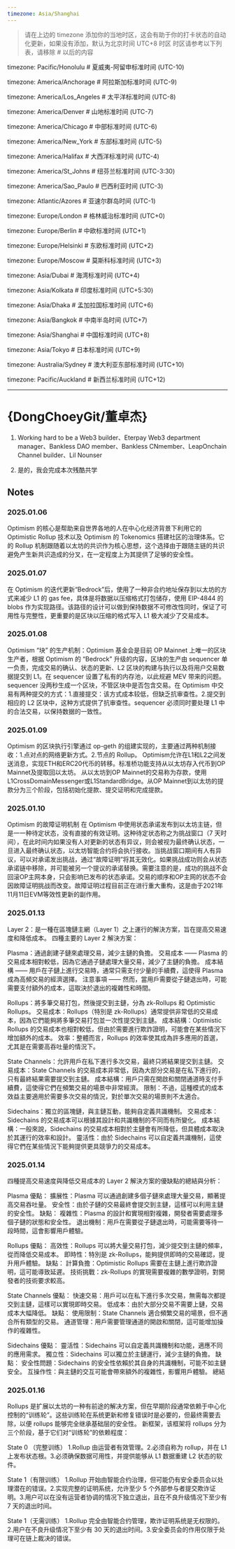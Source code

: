 ```yaml
---
timezone: Asia/Shanghai
---
```


> 请在上边的 timezone 添加你的当地时区，这会有助于你的打卡状态的自动化更新，如果没有添加，默认为北京时间 UTC+8 时区
> 时区请参考以下列表，请移除 # 以后的内容

timezone: Pacific/Honolulu # 夏威夷-阿留申标准时间 (UTC-10)

timezone: America/Anchorage # 阿拉斯加标准时间 (UTC-9)

timezone: America/Los_Angeles # 太平洋标准时间 (UTC-8)

timezone: America/Denver # 山地标准时间 (UTC-7)

timezone: America/Chicago # 中部标准时间 (UTC-6)

timezone: America/New_York # 东部标准时间 (UTC-5)

timezone: America/Halifax # 大西洋标准时间 (UTC-4)

timezone: America/St_Johns # 纽芬兰标准时间 (UTC-3:30)

timezone: America/Sao_Paulo # 巴西利亚时间 (UTC-3)

timezone: Atlantic/Azores # 亚速尔群岛时间 (UTC-1)

timezone: Europe/London # 格林威治标准时间 (UTC+0)

timezone: Europe/Berlin # 中欧标准时间 (UTC+1)

timezone: Europe/Helsinki # 东欧标准时间 (UTC+2)

timezone: Europe/Moscow # 莫斯科标准时间 (UTC+3)

timezone: Asia/Dubai # 海湾标准时间 (UTC+4)

timezone: Asia/Kolkata # 印度标准时间 (UTC+5:30)

timezone: Asia/Dhaka # 孟加拉国标准时间 (UTC+6)

timezone: Asia/Bangkok # 中南半岛时间 (UTC+7)

timezone: Asia/Shanghai # 中国标准时间 (UTC+8)

timezone: Asia/Tokyo # 日本标准时间 (UTC+9)

timezone: Australia/Sydney # 澳大利亚东部标准时间 (UTC+10)

timezone: Pacific/Auckland # 新西兰标准时间 (UTC+12)

---

# {DongChoeyGit/董卓杰}

1. Working hard to be a Web3 builder、Eterpay Web3 department manager、Bankless DAO member、Bankless CNmember、LeapOnchain Channel builder、Lil Nounser

2. 是的，我会完成本次残酷共学

## Notes

<!-- Content_START -->

### 2025.01.06

Optimism 的核心是帮助来自世界各地的人在中心化经济背景下利用它的 Optimistic Rollup 技术以及 Optimism 的 Tokenomics 搭建社区的治理体系。它的 Rollup 机制跟随着以太坊的共识作为核心思想，这个选择由于跟随主链的共识避免产生新共识造成的分叉，在一定程度上为其提供了足够的安全性。

### 2025.01.07

在 Optimism 的迭代更新“Bedrock”后，使用了一种非合约地址保存到以太坊的方式来减少 L1 的 gas fee，具体是将数据以压缩格式打包储存，使用 EIP-4844 的 blobs 作为实现路径。该路径的设计可以做到保持数据不可修改性同时，保证了可用性与完整性，更重要的是区块以压缩的格式写入 L1 极大减少了交易成本。

### 2025.01.08

Optimism “块” 的生产机制：Optimism 基金会是目前 OP Mainnet 上唯一的区块生产者，根据 Optimism 的 “Bedrock” 升级的内容，区块的生产由 sequencer 单一负责，完成交易的确认、状态的更新、L2 区块的构建与执行以及将用户交易数据提交到 L1。在 sequencer 设置了私有的内存池，以此规避 MEV 带来的问题。sequencer 没两秒生成一个区块，不管区块中是否包含交易。在 Optimism 中交易有两种提交的方式：1.直接提交：该方式成本较低，但缺乏抗审查性。2.提交到相应的 L2 区块中，这种方式提供了抗审查性。sequencer 必须同时要处理 L1 中的合法交易，以保持数据的一致性。

### 2025.01.09

Optimism 的区块执行引擎通过 op-geth 的组建实现的，主要通过两种机制接收：1.点对点的网络更新方式。2.节点的 Rollup。
Optimism允许在L1和L2之间发送消息，实现ETH和ERC20代币的转移。标准桥功能支持从以太坊存入代币到OP Mainnet及提取回以太坊。
从以太坊到OP Mainnet的交易称为存款，使用L1CrossDomainMessenger或L1StandardBridge。从OP Mainnet到以太坊的提款分为三个阶段，包括初始化提款、提交证明和完成提款。

### 2025.01.10

Optimism 的故障证明机制
在 Optimism 中使用状态承诺发布到以太坊主链，但是一一种待定状态，没有直接的有效证明。这种待定状态称之为挑战窗口（7 天时间），在此时间内如果没有人对更新的状态有异议，则会被视为最终确认状态，一旦进入最终确认状态，以太坊智能合约将会执行接收。当挑战窗口期间有人有异议，可以对承诺发出挑战，通过“故障证明”将其无效化。如果挑战成功则会从状态承诺链中移除，并可能被另一个提议的承诺替换。需要注意的是，成功的挑战不会回滚OP主网本身，只会影响已发布的状态承诺。交易的顺序和OP主网的状态不会因故障证明挑战而改变。故障证明过程目前正在进行重大重构，这是由于2021年11月11日EVM等效性更新的副作用。

### 2025.01.13

Layer 2：是一種在區塊鏈主網（Layer 1）之上運行的解決方案，旨在提高交易速度和降低成本。
四種主要的 Layer 2 解決方案：

Plasma：通過創建子鏈來處理交易，減少主鏈的負擔。
    交易成本 —— Plasma 的交易成本相對較低，因為它通過子鏈處理大量交易，減少了主鏈的負擔。
    成本結構 —— 用戶在子鏈上進行交易時，通常只需支付少量的手續費，這使得 Plasma 成為高頻交易的經濟選擇。
    注意事項 —— 然而，當用戶需要從子鏈退出時，可能需要支付額外的成本，這取決於退出的複雜性和時間。
    
Rollups：將多筆交易打包，然後提交到主鏈，分為 zk-Rollups 和 Optimistic Rollups。
    交易成本：Rollups（特別是 zk-Rollups）通常提供非常低的交易成本，因為它們能夠將多筆交易打包並一次性提交到主鏈。
    成本結構：Optimistic Rollups 的交易成本也相對較低，但由於需要進行欺詐證明，可能會在某些情況下增加額外的成本。
    效率：整體而言，Rollups 的效率使其成為許多應用的首選，尤其是在需要高吞吐量的情況下。
    
State Channels：允許用戶在私下進行多次交易，最終只將結果提交到主鏈。
    交易成本：State Channels 的交易成本非常低，因為大部分交易是在私下進行的，只有最終結果需要提交到主鏈。
    成本結構：用戶只需在開啟和關閉通道時支付手續費，這使得它們在頻繁交易的場景中非常經濟。
    限制：不過，這種模式的成本效益主要適用於需要多次交易的情況，對於單次交易的場景則不太適合。
    
Sidechains：獨立的區塊鏈，與主鏈互動，能夠自定義共識機制。
    交易成本：Sidechains 的交易成本可以根據其設計和共識機制的不同而有所變化。
    成本結構：一般來說，Sidechains 的交易成本相對於主鏈會有所降低，但具體成本取決於其運行的效率和設計。
    靈活性：由於 Sidechains 可以自定義共識機制，這使得它們在某些情況下能夠提供更具競爭力的交易成本。

### 2025.01.14

四種提高交易速度與降低交易成本的 Layer 2 解決方案的優缺點的總結與分析：

Plasma
    優點：
擴展性：Plasma 可以通過創建多個子鏈來處理大量交易，顯著提高交易吞吐量。
安全性：由於子鏈的交易最終會提交到主鏈，這樣可以利用主鏈的安全性。
    缺點：
複雜性：Plasma 的設計和實現相對複雜，開發者需要處理多個子鏈的狀態和安全性。
退出機制：用戶在需要從子鏈退出時，可能需要等待一段時間，這會影響用戶體驗。

Rollups
    優點：
高效性：Rollups 可以將大量交易打包，減少提交到主鏈的頻率，從而降低交易成本。
即時性：特別是 zk-Rollups，能夠提供即時的交易確認，提升用戶體驗。
    缺點：
計算負擔：Optimistic Rollups 需要在主鏈上進行欺詐證明，這可能導致延遲。
技術挑戰：zk-Rollups 的實現需要複雜的數學證明，對開發者的技術要求較高。

State Channels
    優點：
快速交易：用戶可以在私下進行多次交易，無需每次都提交到主鏈，這樣可以實現即時交易。
低成本：由於大部分交易不需要上鏈，交易成本大幅降低。
    缺點：
使用限制：State Channels 適合頻繁交易的場景，但不適合所有類型的交易。
通道管理：用戶需要管理通道的開啟和關閉，這可能增加操作的複雜性。

Sidechains
    優點：
靈活性：Sidechains 可以自定義共識機制和功能，適應不同的應用需求。
獨立性：Sidechains 可以獨立於主鏈運行，減少主鏈的負擔。
    缺點：
安全性問題：Sidechains 的安全性依賴於其自身的共識機制，可能不如主鏈安全。
互操作性：與主鏈的交互可能會帶來額外的複雜性，影響用戶體驗。
總結

### 2025.01.16

Rollups 是扩展以太坊的一种有前途的解决方案，但在早期阶段通常依赖于中心化控制的“训练轮”。这些训练轮在系统更新和修复错误时是必要的，但最终需要去除，以便 rollups 能够完全继承基础层的安全性。
新框架，该框架将 rollups 分为三个阶段，基于它们对“训练轮”的依赖程度：

State 0 （完整训练）
1.Rollup 由运营者有效管理。2.必须自称为 rollup，并在 L1 上发布状态根。3.必须确保数据可用性，并提供能够从 L1 数据重建 L2 状态的软件。

State 1（有限训练）
1.Rollup 开始由智能合约治理，但可能仍有安全委员会以处理潜在的错误。2.实现完整的证明系统，允许至少 5 个外部参与者提交欺诈证明。3.用户可以在没有运营者协调的情况下独立退出，且在不良升级情况下至少有 7 天的退出时间。

State 1（无需训练）
1.Rollup 完全由智能合约管理，欺诈证明系统是无权限的。2.用户在不良升级情况下至少有 30 天的退出时间。3.安全委员会的作用仅限于处理可在链上裁决的错误。

<!-- Content_END -->
